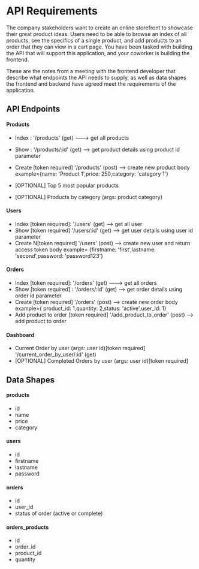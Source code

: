 # API Requirements

The company stakeholders want to create an online storefront to showcase their great product ideas. Users need to be able to browse an index of all products, see the specifics of a single product, and add products to an order that they can view in a cart page. You have been tasked with building the API that will support this application, and your coworker is building the frontend.

These are the notes from a meeting with the frontend developer that describe what endpoints the API needs to supply, as well as data shapes the frontend and backend have agreed meet the requirements of the application.

## API Endpoints

#### Products

- Index :
  '/products' (get) ---> get all products
- Show :
  '/products/:id' (get) --> get product details using product id parameter
- Create [token required]
  '/products' (post) --> create new product
  body example={name: 'Product 1',price: 250,category: 'category 1'}

- [OPTIONAL] Top 5 most popular products
- [OPTIONAL] Products by category (args: product category)

#### Users

- Index [token required]:
  '/users' (get) --> get all user
- Show [token required]
  '/users/:id' (get) --> get user details using user id parameter
- Create N[token required]
  '/users' (post) --> create new user and return access token
  body example= {firstname: 'first',lastname: 'second',password: 'password123'}

#### Orders

- Index [token required]:
  '/orders' (get) ---> get all orders
- Show [token required] :
  '/orders/:id' (get) --> get order details using order id parameter
- Create [token required]
  '/orders' (post) --> create new order
  body example={ product_id: 1,quantity: 2,status: 'active',user_id: 1}
- Add product to order [token required]
  '/add_product_to_order' (post) --> add product to order

#### Dashboard

- Current Order by user (args: user id)[token required]
  '/current_order_by_user/:id' (get)
- [OPTIONAL] Completed Orders by user (args: user id)[token required]

## Data Shapes

#### products

- id
- name
- price
- category

#### users

- id
- firstname
- lastname
- password

#### orders

- id
- user_id
- status of order (active or complete)

#### orders_products

- id
- order_id
- product_id
- quantity
